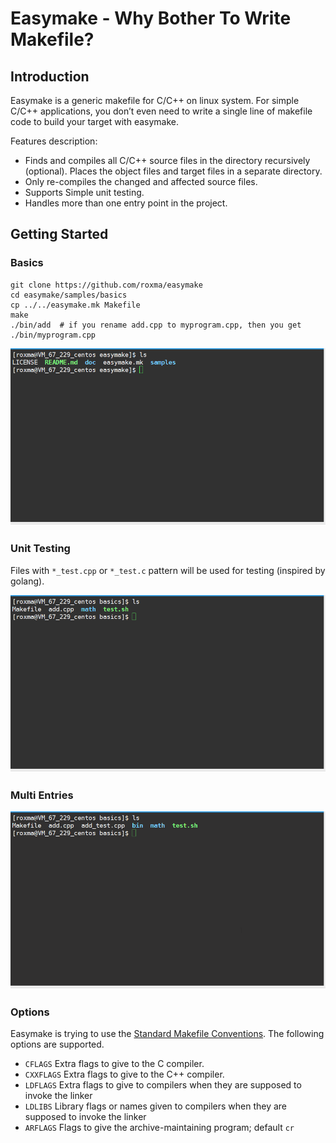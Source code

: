 # Easymake - Why Bother To Write Makefile? #


  
## Introduction ##

Easymake is a generic makefile for C/C++ on linux system. For simple C/C++ applications, you don&rsquo;t even need to write a single line of makefile code to build your target with easymake.

Features description:

* Finds and compiles all C/C++ source files in the directory recursively (optional). Places the object files and target files in a separate directory.
* Only re-compiles the changed and affected source files.
* Supports Simple unit testing.
* Handles more than one entry point in the project.

## Getting Started ##

### Basics

```
git clone https://github.com/roxma/easymake
cd easymake/samples/basics
cp ../../easymake.mk Makefile
make
./bin/add  # if you rename add.cpp to myprogram.cpp, then you get ./bin/myprogram.cpp
```

![basics](./doc/images/basics.gif)

### Unit Testing

Files with `*_test.cpp` or `*_test.c` pattern will be used for testing (inspired by golang).

![unit_test](./doc/images/unit_test.gif)

### Multi Entries

![multi_entries](./doc/images/multi_entries.gif)

### Options

Easymake is trying to use the [Standard Makefile Conventions](https://www.gnu.org/prep/standards/html_node/Makefile-Conventions.html). The following options are supported.

- `CFLAGS` Extra flags to give to the C compiler.
- `CXXFLAGS` Extra flags to give to the C++ compiler.
- `LDFLAGS` Extra flags to give to compilers when they are supposed to invoke the linker
- `LDLIBS` Library flags or names given to compilers when they are supposed to invoke the linker
- `ARFLAGS` Flags to give the archive-maintaining program; default `cr`

